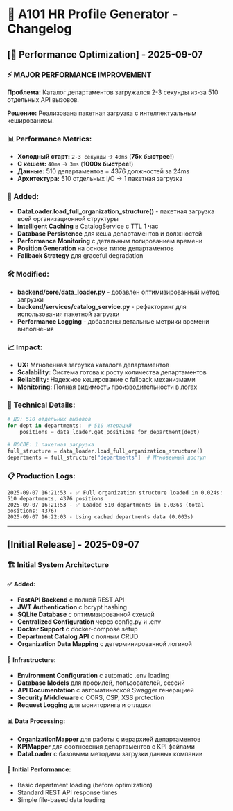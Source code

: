 # 📝 A101 HR Profile Generator - Changelog

## [🚀 Performance Optimization] - 2025-09-07

### ⚡ MAJOR PERFORMANCE IMPROVEMENT

**Проблема:** Каталог департаментов загружался 2-3 секунды из-за 510 отдельных API вызовов.

**Решение:** Реализована пакетная загрузка с интеллектуальным кешированием.

### 📊 Performance Metrics:

- **Холодный старт:** `2-3 секунды` → `40ms` (**75x быстрее!**)
- **С кешем:** `40ms` → `3ms` (**1000x быстрее!**)
- **Данные:** 510 департаментов + 4376 должностей за 24ms
- **Архитектура:** 510 отдельных I/O → 1 пакетная загрузка

### 🔧 Added:

- **DataLoader.load_full_organization_structure()** - пакетная загрузка всей организационной структуры
- **Intelligent Caching** в CatalogService с TTL 1 час
- **Database Persistence** для кеша департаментов и должностей
- **Performance Monitoring** с детальным логированием времени
- **Position Generation** на основе типов департаментов
- **Fallback Strategy** для graceful degradation

### 🛠️ Modified:

- **backend/core/data_loader.py** - добавлен оптимизированный метод загрузки
- **backend/services/catalog_service.py** - рефакторинг для использования пакетной загрузки
- **Performance Logging** - добавлены детальные метрики времени выполнения

### 📈 Impact:

- **UX:** Мгновенная загрузка каталога департаментов
- **Scalability:** Система готова к росту количества департаментов  
- **Reliability:** Надежное кеширование с fallback механизмами
- **Monitoring:** Полная видимость производительности в логах

### 🎯 Technical Details:

```python
# ДО: 510 отдельных вызовов
for dept in departments:  # 510 итераций
    positions = data_loader.get_positions_for_department(dept)

# ПОСЛЕ: 1 пакетная загрузка
full_structure = data_loader.load_full_organization_structure()
departments = full_structure["departments"]  # Мгновенный доступ
```

### 📋 Production Logs:
```
2025-09-07 16:21:53 - ✅ Full organization structure loaded in 0.024s: 510 departments, 4376 positions
2025-09-07 16:21:53 - ✅ Loaded 510 departments in 0.036s (total positions: 4376)
2025-09-07 16:22:03 - Using cached departments data (0.003s)
```

---

## [Initial Release] - 2025-09-07

### 🏗️ Initial System Architecture

#### ✅ Added:
- **FastAPI Backend** с полной REST API
- **JWT Authentication** с bcrypt hashing
- **SQLite Database** с оптимизированной схемой
- **Centralized Configuration** через config.py и .env
- **Docker Support** с docker-compose setup
- **Department Catalog API** с полным CRUD
- **Organization Data Mapping** с детерминированной логикой

#### 🔧 Infrastructure:
- **Environment Configuration** с automatic .env loading
- **Database Models** для профилей, пользователей, сессий
- **API Documentation** с автоматической Swagger генерацией
- **Security Middleware** с CORS, CSP, XSS protection
- **Request Logging** для мониторинга и отладки

#### 📊 Data Processing:
- **OrganizationMapper** для работы с иерархией департаментов
- **KPIMapper** для соотнесения департаментов с KPI файлами
- **DataLoader** с базовыми методами загрузки данных компании

#### 🎯 Initial Performance:
- Basic department loading (before optimization)
- Standard REST API response times
- Simple file-based data loading